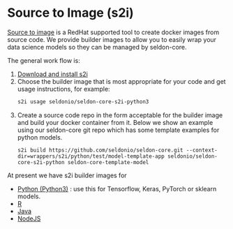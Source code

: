 # Source to Image (s2i)

[Source to image](https://github.com/openshift/source-to-image) is a RedHat supported tool to create docker images from source code. We provide builder images to allow you to easily wrap your data science models so they can be managed by seldon-core.

The general work flow is:

 1. [Download and install s2i](https://github.com/openshift/source-to-image#installation)
 1. Choose the builder image that is most appropriate for your code and get usage instructions, for example:
    ```bash
    s2i usage seldonio/seldon-core-s2i-python3
    ```
 1. Create a source code repo in the form acceptable for the builder image and build your docker container from it. Below we show an example using our seldon-core git repo which has some template examples for python models.
    ```
    s2i build https://github.com/seldonio/seldon-core.git --context-dir=wrappers/s2i/python/test/model-template-app seldonio/seldon-core-s2i-python seldon-core-template-model
    ```

At present we have s2i builder images for

 * [Python (Python3)](../python/README.md) : use this for Tensorflow, Keras, PyTorch or sklearn models.
 * [R](../R/README.md)
 * [Java](../java/README.md)
 * [NodeJS](../nodejs/README.md)

